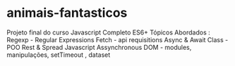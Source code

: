 # animais-fantasticos
Projeto final do curso Javascript Completo ES6+
Tópicos Abordados : 
Regexp - Regular Expressions 
Fetch - api requisitions 
Async & Await
Class - POO
Rest & Spread 
Javascript Assynchronous
DOM - modules, manipulações, setTimeout , dataset
